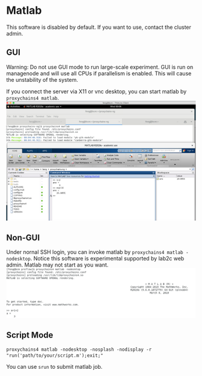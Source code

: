 # Matlab
This software is disabled by default. If you want to use, contact the cluster admin.

## GUI
Warning: Do not use GUI mode to run large-scale experiment. GUI is run on managenode and will use all CPUs if parallelism is enabled. This will cause the unstability of the system.

If you connect the server via X11 or vnc desktop, you can start matlab by `proxychains4 matlab`.
![](./images/server_matlab.png)

## Non-GUI
Under nornal SSH login, you can invoke matlab by `proxychains4 matlab -nodesktop`. Notice this software is experimental supported by lab2c web admin.
Matlab may not start as you want.
![](./images/matlab_terminal.png)

## Script Mode
```shell
proxychains4 matlab -nodesktop -nosplash -nodisplay -r "run('path/to/your/script.m');exit;"
```
You can use `srun` to submit matlab job.